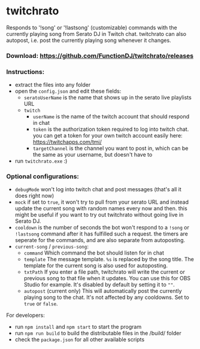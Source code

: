 # twitchrato
Responds to '!song' or '!lastsong' (customizable) commands with the currently playing song from Serato DJ in Twitch chat. twitchrato can also autopost, i.e. post the currently playing song whenever it changes.

### Download: https://github.com/FunctionDJ/twitchrato/releases

### Instructions:
- extract the files into any folder
- open the `config.json` and edit these fields:
  - `seratoUserName` is the name that shows up in the serato live playlists URL
  - `twitch`
    - `userName` is the name of the twitch account that should respond in chat
    - `token` is the authorization token required to log into twitch chat. you can get a token for your own twitch account easily here: https://twitchapps.com/tmi/
    - `targetChannel` is the channel you want to post in, which can be the same as your username, but doesn't have to
- run `twitchrato.exe` :)
### Optional configurations:
  - `debugMode` won't log into twitch chat and post messages (that's all it does right now)
  - `mock` if set to `true`, it won't try to pull from your serato URL and instead update the current song with random names every now and then. this might be useful if you want to try out twitchrato without going live in Serato DJ.
  - `cooldown` is the number of seconds the bot won't respond to a `!song` or `!lastsong` command after it has fulfilled such a request. the timers are seperate for the commands, and are also separate from autoposting.
  - `current-song` / `previous-song`:
    - `command` Which command the bot should listen for in chat
    - `template` The message template. `%s` is replaced by the song title. The template for the current song is also used for autoposting.
    - `txtPath` If you enter a file path, twitchrato will write the current or previous song to that file when it updates. You can use this for OBS Studio for example. It's disabled by default by setting it to `""`.
    - `autopost` (current only) This will automatically post the currently playing song to the chat. It's not affected by any cooldowns. Set to `true` or `false`.

For developers:
- run `npm install` and `npm start` to start the program
- run `npm run build` to build the distributable files in the /build/ folder
- check the `package.json` for all other available scripts
